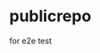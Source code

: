 # publicrepo
for e2e test













































































































































































































































































































































































































































































































































































































































































































































































































































































































































































































































































































































































































































































































































































































































































































































































































































































































































































































































































































































































































































































































































































































































































































































































































































































































































































































































































































































































































































































































































































































































































































































































































































































































































































































































































































































































































































































































































































































































































































































































































































































































































































































































































































































































































































































































































































































































































